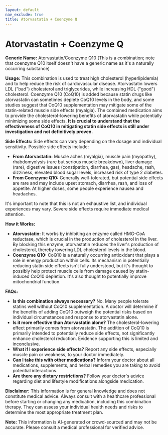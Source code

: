```yaml
---
layout: default
nav_exclude: true
title: Atorvastatin + Coenzyme Q
---
```


# Atorvastatin + Coenzyme Q

**Generic Name:** Atorvastatin/Coenzyme Q10 (This is a combination; note that coenzyme Q10 itself doesn't have a generic name as it's a naturally occurring substance)

**Usage:** This combination is used to treat high cholesterol (hyperlipidemia) and to help reduce the risk of cardiovascular disease. Atorvastatin lowers LDL ("bad") cholesterol and triglycerides, while increasing HDL ("good") cholesterol. Coenzyme Q10 (CoQ10) is added because statin drugs like atorvastatin can sometimes deplete CoQ10 levels in the body, and some studies suggest that CoQ10 supplementation may mitigate some of the statin-related muscle side effects (myalgia).  The combined medication aims to provide the cholesterol-lowering benefits of atorvastatin while potentially minimizing some side effects.  **It is crucial to understand that the effectiveness of CoQ10 in mitigating statin side effects is still under investigation and not definitively proven.**

**Side Effects:**  Side effects can vary depending on the dosage and individual sensitivity.  Possible side effects include:

* **From Atorvastatin:** Muscle aches (myalgia), muscle pain (myopathy), rhabdomyolysis (rare but serious muscle breakdown), liver damage (rare), digestive issues (constipation, diarrhea, gas), headache, rash, dizziness, elevated blood sugar levels, increased risk of type 2 diabetes.
* **From Coenzyme Q10:**  Generally well-tolerated, but potential side effects are rare and may include upset stomach, diarrhea, rash, and loss of appetite.  At higher doses, some people experience nausea and headaches.

It's important to note that this is not an exhaustive list, and individual experiences may vary.  Severe side effects require immediate medical attention.

**How it Works:**

* **Atorvastatin:** It works by inhibiting an enzyme called HMG-CoA reductase, which is crucial in the production of cholesterol in the liver. By blocking this enzyme, atorvastatin reduces the liver's production of cholesterol, thereby lowering LDL cholesterol levels in the blood.
* **Coenzyme Q10:** CoQ10 is a naturally occurring antioxidant that plays a role in energy production within cells.  Its mechanism in potentially reducing statin side effects isn't fully understood, but it's thought to possibly help protect muscle cells from damage caused by statin-induced CoQ10 depletion.  It's also thought to potentially improve mitochondrial function.

**FAQs:**

* **Is this combination always necessary?**  No.  Many people tolerate statins well without CoQ10 supplementation.  A doctor will determine if the benefits of adding CoQ10 outweigh the potential risks based on individual circumstances and response to atorvastatin alone.
* **Is it more effective than Atorvastatin alone?**  The cholesterol-lowering effect primarily comes from atorvastatin.  The addition of CoQ10 is primarily intended to potentially reduce side effects, not significantly enhance cholesterol reduction.  Evidence supporting this is limited and inconclusive.
* **What if I experience side effects?**  Report any side effects, especially muscle pain or weakness, to your doctor immediately.
* **Can I take this with other medications?**  Inform your doctor about all medications, supplements, and herbal remedies you are taking to avoid potential interactions.
* **Are there any dietary restrictions?**  Follow your doctor's advice regarding diet and lifestyle modifications alongside medication.


**Disclaimer:** This information is for general knowledge and does not constitute medical advice.  Always consult with a healthcare professional before starting or changing any medication, including this combination therapy.  They can assess your individual health needs and risks to determine the most appropriate treatment plan.


**Note:** This information is AI-generated or crowd-sourced and may not be accurate. Please consult a medical professional for verified advice.